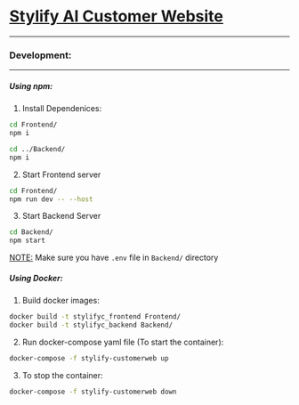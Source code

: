# <u>Stylify AI Customer Website</u>

---

### Development:

---

##### Using npm:

1. Install Dependenices:

```bash
cd Frontend/
npm i

cd ../Backend/
npm i
```

2. Start Frontend server

```bash
cd Frontend/
npm run dev -- --host
```

3. Start Backend Server

```bash
cd Backend/
npm start
```

<u>NOTE:</u> Make sure you have `.env` file in `Backend/` directory



##### Using Docker:

1. Build docker images:

```bash
docker build -t stylifyc_frontend Frontend/
docker build -t stylifyc_backend Backend/
```

2. Run docker-compose yaml file (To start the container):

```bash
docker-compose -f stylify-customerweb up
```

3. To stop the container:

```bash
docker-compose -f stylify-customerweb down
```

